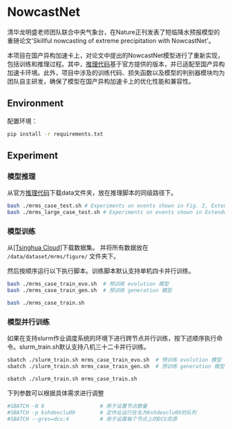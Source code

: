 

# NowcastNet

清华龙明盛老师团队联合中央气象台，在Nature正刊发表了短临降水预报模型的重磅论文'Skillful nowcasting of extreme precipitation with NowcastNet'。

本项目在国产异构加速卡上，对论文中提出的NowcastNet模型进行了重新实现，包括训练和推理过程。其中，[推理代码](https://doi.org/10.24433/CO.0832447.v1)基于官方提供的版本，并已适配至国产异构加速卡环境。此外，项目中涉及的训练代码、损失函数以及模型的判别器模块均为团队自主研发，确保了模型在国产异构加速卡上的优化性能和兼容性。

## Environment
配置环境：

```bash
pip install -r requirements.txt
```

## Experiment

### 模型推理

从官方[推理代码]((https://doi.org/10.24433/CO.0832447.v1))下载data文件夹，放在推理脚本的同级路径下。

```bash
bash ./mrms_case_test.sh # Experiments on events shown in Fig. 2, Extended Data Fig. 2-6 and Supplementary Fig.2-5.
bash ./mrms_large_case_test.sh # Experiments on events shown in Extended Data Fig. 9.
```

### 模型训练
从[[Tsinghua Cloud]](https://cloud.tsinghua.edu.cn/d/b9fb38e5ee7a4dabb2a6/)下载数据集。 并将所有数据放在 `/data/dataset/mrms/figure/` 文件夹下。

然后按顺序运行以下执行脚本。训练脚本默认支持单机四卡并行训练。

```bash
bash ./mrms_case_train_evo.sh  # 预训练 evolution 模型
bash ./mrms_case_train_gen.sh  # 预训练 generation 模型

bash ./mrms_case_train.sh
```

### 模型并行训练

如果在支持slurm作业调度系统的环境下进行跨节点并行训练，按下述顺序执行命令。slurm_train.sh默认支持八机三十二卡并行训练。

```bash
sbatch ./slurm_train.sh mrms_case_train_evo.sh  # 预训练 evolution 模型
sbatch ./slurm_train.sh mrms_case_train_gen.sh  # 预训练 generation 模型

sbatch ./slurm_train.sh mrms_case_train.sh
```

下列参数可以根据具体需求进行调整

```bash
#SBATCH -N 8                  # 用于设置节点数量
#SBATCH -p kshdexclu09        # 定作业运行在名为kshdexclu09的队列
#SBATCH --gres=dcu:4          # 用于设置每个节点上的DCU资源
```
